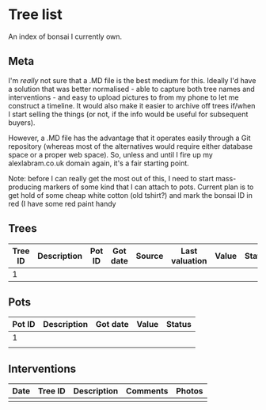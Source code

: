 # Tree list

An index of bonsai I currently own.

## Meta

I'm *really* not sure that a .MD file is the best medium for this.  Ideally I'd have a solution that was better normalised - able to capture both tree names and interventions - and easy to upload pictures to from my phone to let me construct a timeline.  It would also make it easier to archive off trees if/when I start selling the things (or not, if the info would be useful for subsequent buyers).

However, a .MD file has the advantage that it operates easily through a Git repository (whereas most of the alternatives would require either database space or a proper web space).  So, unless and until I fire up my alexlabram.co.uk domain again, it's a fair starting point.

Note: before I can really get the most out of this, I need to start mass-producing markers of some kind that I can attach to pots.  Current plan is to get hold of some cheap white cotton (old tshirt?) and mark the bonsai ID in red (I have some red paint handy

## Trees

| Tree ID | Description | Pot ID | Got date | Source | Last valuation | Value | Status |
|---------|-------------|--------|----------|--------|----------------|-------|--------|
| 1 | | | | | | | |

## Pots

| Pot ID | Description | Got date | Value | Status |
|--------|-------------|----------|-------|--------|
| 1 | | | | |
| | | | | |

## Interventions

| Date | Tree ID | Description | Comments | Photos |
|------|---------|-------------|----------|--------|
| | | | | |
